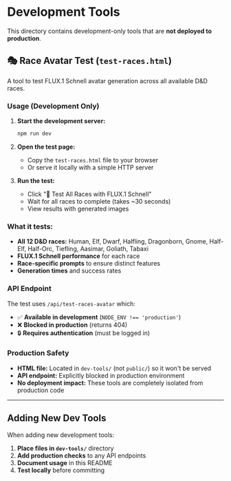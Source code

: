# Development Tools

This directory contains development-only tools that are **not deployed to production**.

## 🎭 Race Avatar Test (`test-races.html`)

A tool to test FLUX.1 Schnell avatar generation across all available D&D races.

### Usage (Development Only)

1. **Start the development server:**
   ```bash
   npm run dev
   ```

2. **Open the test page:**
   - Copy the `test-races.html` file to your browser
   - Or serve it locally with a simple HTTP server

3. **Run the test:**
   - Click "🚀 Test All Races with FLUX.1 Schnell"
   - Wait for all races to complete (takes ~30 seconds)
   - View results with generated images

### What it tests:

- **All 12 D&D races:** Human, Elf, Dwarf, Halfling, Dragonborn, Gnome, Half-Elf, Half-Orc, Tiefling, Aasimar, Goliath, Tabaxi
- **FLUX.1 Schnell performance** for each race
- **Race-specific prompts** to ensure distinct features
- **Generation times** and success rates

### API Endpoint

The test uses `/api/test-races-avatar` which:
- ✅ **Available in development** (`NODE_ENV !== 'production'`)
- ❌ **Blocked in production** (returns 404)
- 🔒 **Requires authentication** (must be logged in)

### Production Safety

- **HTML file:** Located in `dev-tools/` (not `public/`) so it won't be served
- **API endpoint:** Explicitly blocked in production environment
- **No deployment impact:** These tools are completely isolated from production code

---

## Adding New Dev Tools

When adding new development tools:

1. **Place files in `dev-tools/`** directory
2. **Add production checks** to any API endpoints
3. **Document usage** in this README
4. **Test locally** before committing 